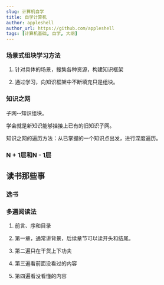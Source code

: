 ```yaml
---
slug: 计算机自学
title: 自学计算机
author: appleshell
author_url: https://github.com/appleshell
tags: [计算机基础, 自学, 大纲]
---
```



### 场景式组块学习方法

1. 针对具体的场景，搜集各种资源，构建知识框架

2. 通过学习，向知识框架中不断填充只是组块。



### 知识之网

子网--知识组块。

学会就是新知识能够挂接上已有的旧知识子网。

知识之网的遍历方法：从已掌握的一个知识点出发，进行深度遍历。

### N + 1层和N - 1层

## 读书那些事

### 选书

### 多遍阅读法

1. 前言、序和目录

2. 第一章，通常讲背景，后续章节可以读开头和结尾。

3. 第二遍只在干货上下功夫

4. 第三遍看前面没看过的内容

5. 第四遍看没看懂的内容
